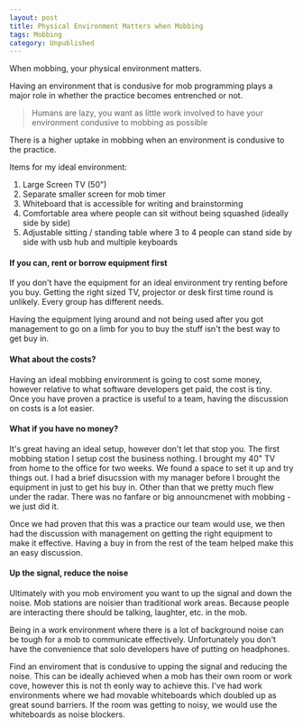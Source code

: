 ```yaml
---
layout: post
title: Physical Environment Matters when Mobbing
tags: Mobbing
category: Unpublished
---
```


When mobbing, your physical environment matters.

Having an environment that is condusive for mob programming plays a major role in whether the practice becomes entrenched or not.

> Humans are lazy, you want as little work involved to have your environment condusive to mobbing as possible

There is a higher uptake in mobbing when an environment is condusive to the practice.

Items for my ideal environment:  

1. Large Screen TV (50")  
5. Separate smaller screen for mob timer  
2. Whiteboard that is accessible for writing and brainstorming  
3. Comfortable area where people can sit without being squashed (ideally side by side)  
4. Adjustable sitting / standing table where 3 to 4 people can stand side by side with usb hub and multiple keyboards  

#### If you can, rent or borrow equipment first

If you don't have the equipment for an ideal environment try renting before you buy. Getting the right sized TV, projector or desk first time round is unlikely. Every group has different needs.

Having the equipment lying around and not being used after you got management to go on a limb for you to buy the stuff isn't the best way to get buy in.

#### What about the costs?

Having an ideal mobbing environment is going to cost some money, however relative to what software developers get paid, the cost is tiny. Once you have proven a practice is useful to a team, having the discussion on costs is a lot easier.

#### What if you have no money?

It's great having an ideal setup, however don't let that stop you. The first mobbing station I setup cost the business nothing. I brought my 40" TV from home to the office for two weeks. We found a space to set it up and try things out. I had a brief disucssion with my manager before I brought the equipment in just to get his buy in. Other than that we pretty much flew under the radar. There was no fanfare or big announcmenet with mobbing - we just did it.

Once we had proven that this was a practice our team would use, we then had the discussion with management on getting the right equipment to make it effective. Having a buy in from the rest of the team helped make this an easy discussion.

#### Up the signal, reduce the noise

Ultimately with you mob enviroment you want to up the signal and down the noise. Mob stations are noisier than traditional work areas. Because people are interacting there should be talking, laughter, etc. in the mob.

Being in a work environment where there is a lot of background noise can be tough for a mob to communicate effectively. Unfortunately you don't have the convenience that solo developers have of putting on headphones. 

Find an enviroment that is condusive to upping the signal and reducing the noise. This can be ideally achieved  when a mob has their own room or work cove, however this is not th eonly way to achieve this. I've had work environments where we had movable whiteboards which doubled up as great sound barriers. If the room was getting to noisy, we would use the whiteboards as noise blockers.

